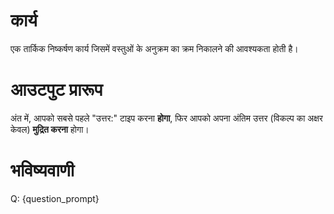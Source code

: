 # कार्य
एक तार्किक निष्कर्षण कार्य जिसमें वस्तुओं के अनुक्रम का क्रम निकालने की आवश्यकता होती है।

# आउटपुट प्रारूप
अंत में, आपको सबसे पहले "उत्तर:" टाइप करना **होगा**, फिर आपको अपना अंतिम उत्तर (विकल्प का अक्षर केवल) **मुद्रित करना** होगा।

# भविष्यवाणी
Q: {question_prompt}